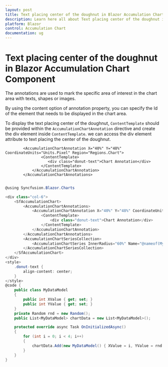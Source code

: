 ```yaml
---
layout: post
title: Text placing center of the doughnut in Blazor Accumulation Chart Component | Syncfusion
description: Learn here all about Text placing center of the doughnut in Syncfusion Blazor Accumulation Chart component and more.
platform: Blazor
control: Accumulation Chart
documentation: ug
---
```


# Text placing center of the doughnut in Blazor Accumulation Chart Component

The annotations are used to mark the specific area of interest in the chart area with texts, shapes or images.

By using the content option of annotation property, you can specify the Id of the element that needs to be displayed in the chart area.

To display the text placing center of the doughnut, `ContentTemplate` should be provided within the `AccumulationChartAnnotation` directive and create the div element inside `ContentTemplate`. we can access the div element attribute to text placing the center of the doughnut.

```
        <AccumulationChartAnnotation X="40%" Y="48%" CoordinateUnits="Units.Pixel" Region="Regions.Chart">
                <ContentTemplate>
                   <div class="donut-text">Chart Annotation</div>
                </ContentTemplate>
            </AccumulationChartAnnotation>
        </AccumulationChartAnnotations>
```

```csharp

@using Syncfusion.Blazor.Charts

<div class="col-6">
    <SfAccumulationChart>
        <AccumulationChartAnnotations>
            <AccumulationChartAnnotation X="40%" Y="48%" CoordinateUnits="Units.Pixel" Region="Regions.Chart">
                <ContentTemplate>
                    <div class="donut-text">Chart Annotation</div>
                </ContentTemplate>
            </AccumulationChartAnnotation>
        </AccumulationChartAnnotations>
        <AccumulationChartSeriesCollection>
            <AccumulationChartSeries InnerRadius="60%" Name="@nameof(MyDataModel.XValue)" DataSource="@chartData" YName="@nameof(MyDataModel.YValue)" XName="@nameof(MyDataModel.XValue)"></AccumulationChartSeries>
        </AccumulationChartSeriesCollection>
    </SfAccumulationChart>
</div>
<style>
    .donut-text {
        align-content: center;
    }
</style>
@code {
    public class MyDataModel
    {
        public int XValue { get; set; }
        public int YValue { get; set; }
    }
    private Random rnd = new Random();
    public List<MyDataModel> chartData = new List<MyDataModel>();

    protected override async Task OnInitializedAsync()
    {
        for (int i = 0; i < 4; i++)
        {
            chartData.Add(new MyDataModel() { XValue = i, YValue = rnd.Next(10, 100) });
        }
    }
}


```